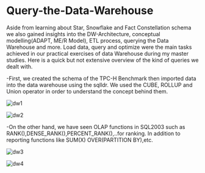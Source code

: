 # Query-the-Data-Warehouse
Aside from learning about Star, Snowflake and Fact Constellation schema we also gained insights into the DW-Architecture, conceptual modelling(ADAPT, ME/R Model), ETL process, querying the Data Warehouse and more.
Load data, query and optimize were the main tasks achieved in our practical exercises of data Warehouse during my master studies.
Here is a quick but not extensive overview of the kind of queries we dealt with.

-First, we created the schema of the TPC-H Benchmark then imported data into the data warehouse using the sqlldr.
We used the CUBE, ROLLUP and Union operator in order to understand the concept behind them.

![dw1](https://user-images.githubusercontent.com/61826522/78029156-6a8e8080-7360-11ea-8536-682cf999bd48.png)

![dw2](https://user-images.githubusercontent.com/61826522/78029204-7a0dc980-7360-11ea-87a3-7ca5e2baa4c3.png)

-On the other hand, we have seen OLAP functions in SQL2003 such as RANK(),DENSE_RANK(),PERCENT_RANK(),..for ranking. In addition to reporting functions like SUM(X) OVER(PARTITION BY),etc.

![dw3](https://user-images.githubusercontent.com/61826522/78029231-8560f500-7360-11ea-91b5-5ebaa1c763ca.png)

![dw4](https://user-images.githubusercontent.com/61826522/78029261-927de400-7360-11ea-8ada-345d1bb1f2cc.png)
